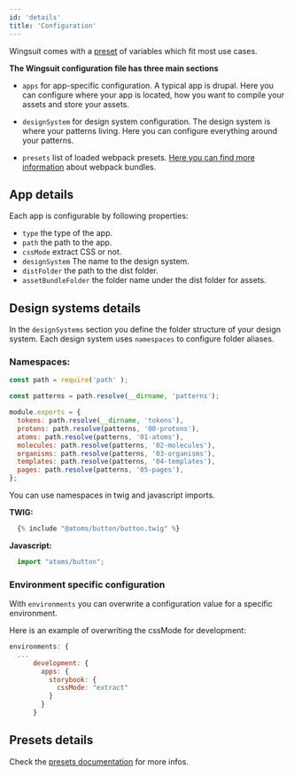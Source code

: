 ```yaml
---
id: 'details'
title: 'Configuration'
---
```


Wingsuit comes with a [preset](https://github.com/wingsuit-designsystem/wingsuit/blob/master/packages/core/src/stubs/defaultWingsuitConfig.stub.ts) of variables which fit most use cases.

<b>The Wingsuit configuration file has three main sections</b>

* `apps` for app-specific configuration. A typical app is drupal. Here you can configure where your app is located, how you want to compile your assets and store your assets.   

* `designSystem` for design system configuration. The design system is where your patterns living. Here you can configure everything around your patterns.

* `presets` list of loaded webpack presets. [Here you can find more information](../preset-webpack) about webpack bundles.

## App details
Each app is configurable by following properties:
* `type` the type of the app.
* `path` the path to the app.
* `cssMode` extract CSS or not.
* `designSystem` The name to the design system.
* `distFolder` the path to the dist folder.
* `assetBundleFolder` the folder name under the dist folder for assets.

## Design systems details
In the `designSystems` section you define the folder structure of your design system. 
Each design system uses `namespaces` to configure folder aliases.
### Namespaces:

```js
const path = require('path' );

const patterns = path.resolve(__dirname, 'patterns');

module.exports = {
  tokens: path.resolve(__dirname, 'tokens'),
  protons: path.resolve(patterns, '00-protons'),
  atoms: path.resolve(patterns, '01-atoms'),
  molecules: path.resolve(patterns, '02-molecules'),
  organisms: path.resolve(patterns, '03-organisms'),
  templates: path.resolve(patterns, '04-templates'),
  pages: path.resolve(patterns, '05-pages'),
};
```

You can use namespaces in twig and javascript imports.

<b>TWIG:</b>
```js
  {% include "@atoms/button/button.twig" %}
```

<b>Javascript:</b>
```js
  import "atoms/button";
```

### Environment specific configuration
With `environments` you can overwrite a configuration value for a specific environment.

Here is an example of overwriting the cssMode for development:
```js
environments: {
  ...
      development: {
        apps: {
          storybook: {
            cssMode: "extract"
          }
        }
      }
```

## Presets details
Check the [presets documentation](../preset-webpack) for more infos.
